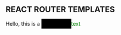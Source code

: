 ## REACT ROUTER TEMPLATES

<p>
Hello, this is a <b style="padding: 5px 5px 5px 5px; background-color: black; color: black;">redracted </b> <span style="color: green;"> text </span>
</p>
